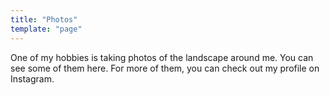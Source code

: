 ```yaml
---
title: "Photos"
template: "page"
---
```


One of my hobbies is taking photos of the landscape around me. You can see some of them here.
For more of them, you can check out my profile on Instagram.
